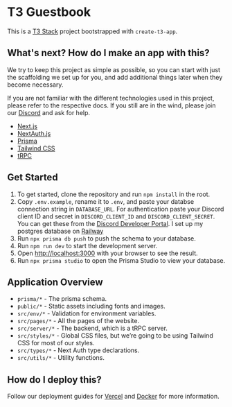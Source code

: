 # T3 Guestbook

This is a [T3 Stack](https://create.t3.gg/) project bootstrapped with `create-t3-app`.

## What's next? How do I make an app with this?

We try to keep this project as simple as possible, so you can start with just the scaffolding we set up for you, and add additional things later when they become necessary.

If you are not familiar with the different technologies used in this project, please refer to the respective docs. If you still are in the wind, please join our [Discord](https://t3.gg/discord) and ask for help.

- [Next.js](https://nextjs.org)
- [NextAuth.js](https://next-auth.js.org)
- [Prisma](https://prisma.io)
- [Tailwind CSS](https://tailwindcss.com)
- [tRPC](https://trpc.io)

## Get Started

1. To get started, clone the repository and run `npm install` in the root.
2. Copy `.env.example`, rename it to `.env`, and paste your databse connection string in `DATABASE_URL`. For authentication paste your Discord client ID and secret in `DISCORD_CLIENT_ID` and `DISCORD_CLIENT_SECRET`. You can get these from the [Discord Developer Portal](https://discord.com/developers/applications). I set up my postgres database on [Railway](https://railway.app/)
3. Run `npx prisma db push` to push the schema to your database.
4. Run `npm run dev` to start the development server.
5. Open [http://localhost:3000](http://localhost:3000) with your browser to see the result.
6. Run `npx prisma studio` to open the Prisma Studio to view your database.

## Application Overview

- `prisma/*` - The prisma schema.
- `public/*` - Static assets including fonts and images.
- `src/env/*` - Validation for environment variables.
- `src/pages/*` - All the pages of the website.
- `src/server/*` - The backend, which is a tRPC server.
- `src/styles/*` - Global CSS files, but we’re going to be using Tailwind CSS for most of our styles.
- `src/types/*` - Next Auth type declarations.
- `src/utils/*` - Utility functions.

## How do I deploy this?

Follow our deployment guides for [Vercel](https://create.t3.gg/en/deployment/vercel) and [Docker](https://create.t3.gg/en/deployment/docker) for more information.
